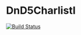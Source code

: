 # DnD5CharlistI
[![Build Status](https://travis-ci.org/MangriMen/DnD5CharlistI.svg?branch=master)](https://travis-ci.org/MangriMen/DnD5CharlistI)
